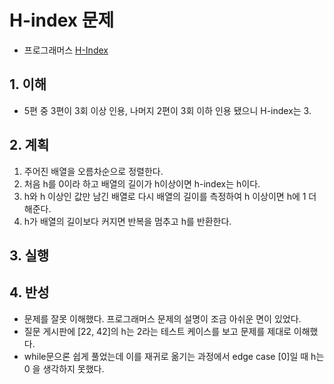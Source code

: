 # H-index 문제

- 프로그래머스 [H-Index](https://programmers.co.kr/learn/courses/30/lessons/42747?language=javascript)

## 1. 이해

- 5편 중 3편이 3회 이상 인용, 나머지 2편이 3회 이하 인용 됐으니 H-index는 3.

## 2. 계획

1. 주어진 배열을 오름차순으로 정렬한다.
2. 처음 h를 0이라 하고 배열의 길이가 h이상이면 h-index는 h이다.
3. h와 h 이상인 값만 남긴 배열로 다시 배열의 길이를 측정하여 h 이상이면 h에 1 더해준다.
4. h가 배열의 길이보다 커지면 반복을 멈추고 h를 반환한다.

## 3. 실행

## 4. 반성

- 문제를 잘못 이해했다. 프로그래머스 문제의 설명이 조금 아쉬운 면이 있었다.
- 질문 게시판에 [22, 42]의 h는 2라는 테스트 케이스를 보고 문제를 제대로 이해했다.
- while문으론 쉽게 풀었는데 이를 재귀로 옮기는 과정에서 edge case [0]일 때 h는 0 을 생각하지 못했다.
